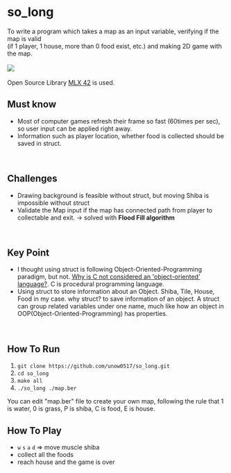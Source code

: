 # so_long
To write a program which takes a map as an input variable, verifying if the map is valid<br/>
(if 1 player, 1 house, more than 0 food exist, etc.) and making 2D game with the map.
<br/><br/>
![](https://github.com/unow0517/so_long/blob/master/playing.gif)<br/><br/>
Open Source Library [MLX 42](https://github.com/codam-coding-college/MLX42/blob/master/docs/Textures.md) is used.
<br/>

## Must know
* Most of computer games refresh their frame so fast (60times per sec), so user input can be applied right away.
* Information such as player location, whether food is collected should be saved in struct.
<br/>

## Challenges
* Drawing background is feasible without struct, but moving Shiba is impossible without struct
* Validate the Map input if the map has connected path from player to collectable and exit. -> solved with **Flood Fill algorithm**
<br/>

## Key Point
* I thought using struct is following Object-Oriented-Programming paradigm, but not. [Why is C not considered an 'object-oriented' language?](https://softwareengineering.stackexchange.com/questions/113533/why-is-c-not-considered-an-object-oriented-language). C is procedural programming language.
* Using struct to store information about an Object. Shiba, Tile, House, Food in my case. why struct? to save information of an object. A struct can group related variables under one name, much like how an object in OOP(Object-Oriented-Programming) has properties.
<br/>

## How To Run
1. `git clone https://github.com/unow0517/so_long.git`
2. `cd so_long`
3. `make all`
4. `./so_long ./map.ber`

You can edit "map.ber" file to create your own map, following the rule that 1 is water, 0 is grass, P is shiba, C is food, E is house.
<br/>

## How To Play
* `w` `s` `a` `d` => move muscle shiba
* collect all the foods
* reach house and the game is over
